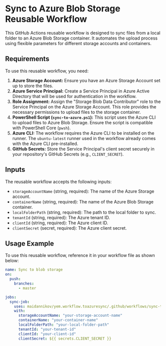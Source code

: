 # Sync to Azure Blob Storage Reusable Workflow

This GitHub Actions reusable workflow is designed to sync files from a local folder to an Azure Blob Storage container. It automates the upload process using flexible parameters for different storage accounts and containers.

## Requirements

To use this reusable workflow, you need:

1. **Azure Storage Account:** Ensure you have an Azure Storage Account set up to store the files.
2. **Azure Service Principal:** Create a Service Principal in Azure Active Directory that will be used for authentication in the workflow.
3. **Role Assignment:** Assign the "Storage Blob Data Contributor" role to the Service Principal on the Azure Storage Account. This role provides the necessary permissions to upload files to the storage container.
4. **PowerShell Script (`sync-to-azure.ps1`):** This script uses the Azure CLI to upload files to Azure Blob Storage. Ensure the script is compatible with PowerShell Core (`pwsh`).
5. **Azure CLI:** The workflow requires the Azure CLI to be installed on the runner. The `ubuntu-latest` runner used in the workflow already comes with the Azure CLI pre-installed.
6. **GitHub Secrets:** Store the Service Principal's client secret securely in your repository's GitHub Secrets (e.g., `CLIENT_SECRET`).

## Inputs

The reusable workflow accepts the following inputs:

- `storageAccountName` (string, required): The name of the Azure Storage account.
- `containerName` (string, required): The name of the Azure Blob Storage container.
- `localFolderPath` (string, required): The path to the local folder to sync.
- `tenantId` (string, required): The Azure tenant ID.
- `clientId` (string, required): The Azure client ID.
- `clientSecret` (secret, required): The Azure client secret.

## Usage Example

To use this reusable workflow, reference it in your workflow file as shown below:

```yaml
name: Sync to blob storage
on:
  push:
    branches:
      - master

jobs:
  sync-job:
    uses: maidannikov/yem.workflow.toazuresync/.github/workflows/sync-to-blob.yml@main
    with:
      storageAccountName: "your-storage-account-name"
      containerName: "your-container-name"
      localFolderPath: "your-local-folder-path"
      tenantId: "your-tenant-id"
      clientId: "your-client-id"
      clientSecret: ${{ secrets.CLIENT_SECRET }}
